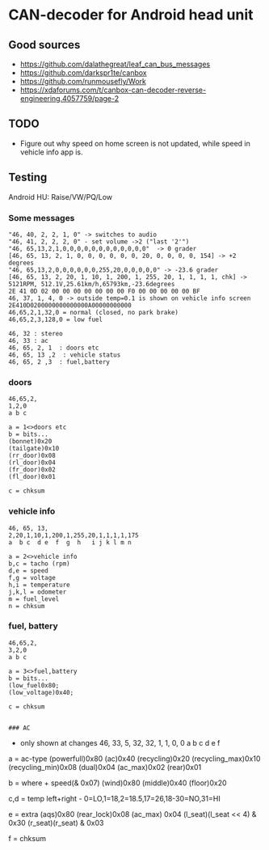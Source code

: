 # CAN-decoder for Android head unit

## Good sources

- https://github.com/dalathegreat/leaf_can_bus_messages
- https://github.com/darkspr1te/canbox
- https://github.com/runmousefly/Work
- https://xdaforums.com/t/canbox-can-decoder-reverse-engineering.4057759/page-2


## TODO

- Figure out why speed on home screen is not updated, while speed in vehicle info app is.


## Testing 

Android HU: Raise/VW/PQ/Low

### Some messages
```
"46, 40, 2, 2, 1, 0" -> switches to audio
"46, 41, 2, 2, 2, 0" - set volume ->2 ("last '2'")
"46, 65,13,2,1,0,0,0,0,0,0,0,0,0,0,0,0"  -> 0 grader
[46, 65, 13, 2, 1, 0, 0, 0, 0, 0, 0, 20, 0, 0, 0, 0, 154] -> +2 degrees
"46, 65,13,2,0,0,0,0,0,0,255,20,0,0,0,0,0" -> -23.6 grader
[46, 65, 13, 2, 20, 1, 10, 1, 200, 1, 255, 20, 1, 1, 1, 1, chk] -> 5121RPM, 512.1V,25.61km/h,65793km,-23.6degrees
2E 41 0D 02 00 00 00 00 00 00 00 F0 00 00 00 00 00 BF
46, 37, 1, 4, 0 -> outside temp=0.1 is shown on vehicle info screen
2E410D0200000000000000A00000000000
46,65,2,1,32,0 = normal (closed, no park brake)
46,65,2,3,128,0 = low fuel

46, 32 : stereo
46, 33 : ac
46, 65, 2, 1  : doors etc
46, 65, 13 ,2  : vehicle status
46, 65, 2 ,3  : fuel,battery

```

### doors
```
46,65,2,
1,2,0
a b c

a = 1<>doors etc
b = bits...
(bonnet)0x20
(tailgate)0x10
(rr_door)0x08
(rl_door)0x04
(fr_door)0x02
(fl_door)0x01

c = chksum
```
### vehicle info
```
46, 65, 13, 
2,20,1,10,1,200,1,255,20,1,1,1,1,175
a  b c  d e  f  g  h   i j k l m n

a = 2<>vehicle info
b,c = tacho (rpm)
d,e = speed 
f,g = voltage
h,i = temperature
j,k,l = odometer
m = fuel_level
n = chksum
```

### fuel, battery
```
46,65,2,
3,2,0
a b c

a = 3<>fuel,battery
b = bits...
(low_fuel0x80;
(low_voltage)0x40;

c = chksum


### AC
```
- only shown at changes
46, 33, 5, 
32, 32, 1, 1, 0, 0
a   b   c  d  e  f

a = ac-type 
(powerfull)0x80
(ac)0x40
(recycling)0x20
(recycling_max)0x10
(recycling_min)0x08
(dual)0x04
(ac_max)0x02
(rear)0x01

b = where + speed(& 0x07)
(wind)0x80
(middle)0x40
(floor)0x20

c,d = temp left+right - 0=LO,1=18,2=18.5,17=26,18-30=NO,31=HI

e = extra
(aqs)0x80
(rear_lock)0x08
(ac_max) 0x04
(l_seat)(l_seat << 4) & 0x30
(r_seat)(r_seat) & 0x03

f = chksum
```


